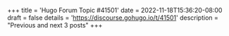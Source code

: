 +++
title = 'Hugo Forum Topic #41501'
date = 2022-11-18T15:36:20-08:00
draft = false
details = 'https://discourse.gohugo.io/t/41501'
description = "Previous and next 3 posts"
+++
